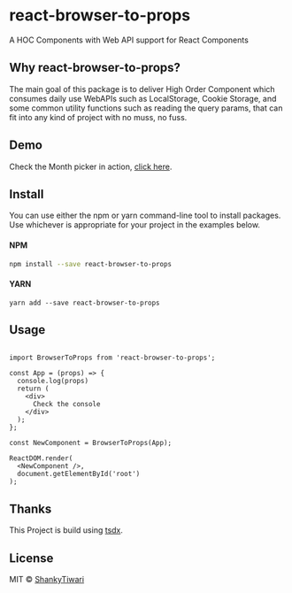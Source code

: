 # react-browser-to-props
A HOC Components with Web API support for React Components

## Why react-browser-to-props?

The main goal of this package is to deliver High Order Component which consumes daily use WebAPIs such as LocalStorage, Cookie Storage, and some common utility functions such as reading the query params, that can fit into any kind of project with no muss, no fuss. 

## Demo

Check the Month picker in action, [click here](https://react-fljxsu.stackblitz.io/?name=Shashank&lastname=tiwari).

## Install
You can use either the npm or yarn command-line tool to install packages. Use whichever is appropriate for your project in the examples below.

#### NPM
```bash
npm install --save react-browser-to-props
```
#### YARN
```          
yarn add --save react-browser-to-props
```

## Usage

```tsx

import BrowserToProps from 'react-browser-to-props';

const App = (props) => {
  console.log(props)
  return (
    <div>
      Check the console
    </div>
  );
};

const NewComponent = BrowserToProps(App);

ReactDOM.render(
  <NewComponent />,
  document.getElementById('root')
);
```

## Thanks

This Project is build using [tsdx](https://github.com/jaredpalmer/tsdx).

## License

MIT © [ShankyTiwari](https://github.com/ShankyTiwari)
